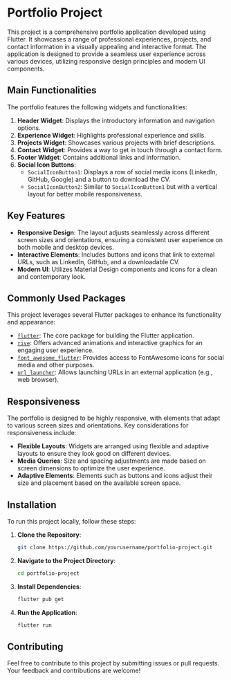 # Portfolio Project

This project is a comprehensive portfolio application developed using Flutter. It showcases a range of professional experiences, projects, and contact information in a visually appealing and interactive format. The application is designed to provide a seamless user experience across various devices, utilizing responsive design principles and modern UI components.


## Main Functionalities

The portfolio features the following widgets and functionalities:

1. **Header Widget**: Displays the introductory information and navigation options.
2. **Experience Widget**: Highlights professional experience and skills.
3. **Projects Widget**: Showcases various projects with brief descriptions.
4. **Contact Widget**: Provides a way to get in touch through a contact form.
5. **Footer Widget**: Contains additional links and information.
6. **Social Icon Buttons**:
   - `SocialIconButton1`: Displays a row of social media icons (LinkedIn, GitHub, Google) and a button to download the CV.
   - `SocialIconButton2`: Similar to `SocialIconButton1` but with a vertical layout for better mobile responsiveness.

## Key Features

- **Responsive Design**: The layout adjusts seamlessly across different screen sizes and orientations, ensuring a consistent user experience on both mobile and desktop devices.
- **Interactive Elements**: Includes buttons and icons that link to external URLs, such as LinkedIn, GitHub, and a downloadable CV.
- **Modern UI**: Utilizes Material Design components and icons for a clean and contemporary look.

## Commonly Used Packages

This project leverages several Flutter packages to enhance its functionality and appearance:

- [`flutter`](https://flutter.dev): The core package for building the Flutter application.
- [`rive`](https://pub.dev/packages/rive): Offers advanced animations and interactive graphics for an engaging user experience.
- [`font_awesome_flutter`](https://pub.dev/packages/font_awesome_flutter): Provides access to FontAwesome icons for social media and other purposes.
- [`url_launcher`](https://pub.dev/packages/url_launcher): Allows launching URLs in an external application (e.g., web browser).

## Responsiveness

The portfolio is designed to be highly responsive, with elements that adapt to various screen sizes and orientations. Key considerations for responsiveness include:

- **Flexible Layouts**: Widgets are arranged using flexible and adaptive layouts to ensure they look good on different devices.
- **Media Queries**: Size and spacing adjustments are made based on screen dimensions to optimize the user experience.
- **Adaptive Elements**: Elements such as buttons and icons adjust their size and placement based on the available screen space.

## Installation

To run this project locally, follow these steps:

1. **Clone the Repository**:
    ```bash
    git clone https://github.com/yourusername/portfolio-project.git
    ```

2. **Navigate to the Project Directory**:
    ```bash
    cd portfolio-project
    ```

3. **Install Dependencies**:
    ```bash
    flutter pub get
    ```

4. **Run the Application**:
    ```bash
    flutter run
    ```

## Contributing

Feel free to contribute to this project by submitting issues or pull requests. Your feedback and contributions are welcome!
